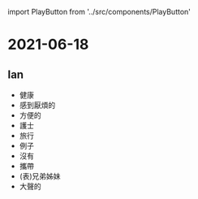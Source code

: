 import PlayButton from '../src/components/PlayButton'

# 2021-06-18

## Ian
- <PlayButton value="health" /> 健康
- <PlayButton value="bored" /> 感到厭煩的
- <PlayButton value="convenient" /> 方便的
- <PlayButton value="nurse" /> 護士
- <PlayButton value="trip" /> 旅行
- <PlayButton value="example" /> 例子
- <PlayButton value="no" /> 沒有
- <PlayButton value="carry" /> 攜帶
- <PlayButton value="cousin" /> (表)兄弟姊妹
- <PlayButton value="loud" /> 大聲的
